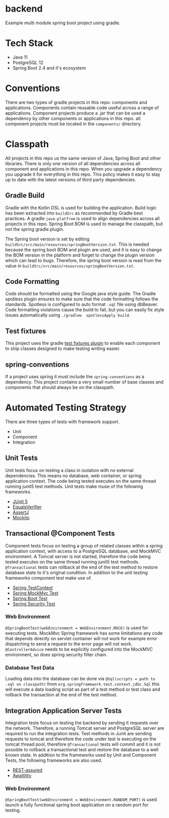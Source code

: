 # backend

Example multi module spring boot project using gradle. 

# Tech Stack 

* Java 11 
* PostgreSQL 12
* Spring Boot 2.4 and it's ecosystem


# Conventions  

There are two types of gradle projects in this repo: components and applications. Components contain
reusable code useful across a range of applications. Component projects produce a .jar that can 
be used a dependency by other components or applications in this repo. all component projects 
must be located in the `components/` directory. 

# Classpath

All projects in this repo us the same version of Java, Spring Boot and other libraries. There is 
only one version of all dependencies across all component and applications in this repo. When you
upgrade a dependency you upgrade it for everything in this repo. This policy makes it easy to 
stay up to date with the latest versions of third party dependencies. 

## Gradle Build

Gradle with the Kotlin DSL is used for building the application. Build logic has been 
extracted into `buildSrc` as recommended by Gradle best practices. A gradle `java-platfrom` 
is used to align dependencies across all projects in this repo. Spring Boot BOM is used to manage
the classpath, but not the spring gradle plugin. 

The Spring boot version is set by editing `buildSrc/src/main/resources/springBootVersion.txt`. This 
is needed because the spring boot BOM and plugin are used, and it is easy to change the BOM 
version in the platform and forget to change the plugin version which can lead to bugs. Therefore,
the spring boot version is read from the value in `buildSrc/src/main/resources/springBootVersion.txt`.

## Code Formatting 

Code should be formatted using the Google java style guide. The Gradle spotless plugin ensures 
to make sure that the code formatting follows the standards. Spotless is configured to auto format
`.sql` file using dbBeaver. Code formatting violations cause the build to fail, but you can 
easily fix style issues automatically using `./gradlew  spotlessApply build`.

## Test fixtures 

This project uses the gradle [test fixtures plugin](https://docs.gradle.org/current/userguide/java_testing.html#sec:java_test_fixtures)
to enable each component to ship classes designed to make testing writing easier. 

## spring-conventions

If a project uses spring it must include the `spring-conventions` as a dependency. This project
contains a very small number of base classes and components that should always be on the classpath.
 
# Automated Testing Strategy

There are three types of tests with framework support. 
* Unit 
* Component 
* Integration 

## Unit Tests

Unit tests focus on testing a class in isolation with no external dependencies. This means no 
database, web container, or spring application context. The code being tested executes on the same 
thread running junit5 test methods. Unit tests make muse of the following frameworks. 

* [JUnit 5](https://junit.org/junit5/)
* [EqualsVerifier](https://jqno.nl/equalsverifier/)
* [AssertJ](https://joel-costigliola.github.io/assertj/index.html)
* [Mockito](https://site.mockito.org/)

## Transactional @Component Tests 

Component tests focus on testing a group of related classes within a spring application context,
with access to a PostgreSQL database, and MockMVC environment. A Tomcat server is not started, 
therefore the code being tested executes on the same thread running junit5 test methods. 
`@Transactional` tests can rollback at the end of the test method to restore database state to 
it's original condition. In addition to the unit testing frameworks component test make use of.

* [Spring TestContext](https://docs.spring.io/spring-framework/docs/current/spring-framework-reference/testing.html#testcontext-framework)
* [Spring MockMvc Test](https://docs.spring.io/spring-framework/docs/current/spring-framework-reference/testing.html#spring-mvc-test-framework)
* [Spring Boot Test](https://docs.spring.io/spring-boot/docs/1.5.2.RELEASE/reference/html/boot-features-testing.html)
* [Spring Security Test](https://docs.spring.io/spring-security/site/docs/5.3.0.RELEASE/reference/html5/#test-mockmvc)

### Web Environment 

`@SpringBootTest(webEnvironment = WebEnvironment.MOCK)` is used for executing tests. MockMvc Spring 
framework has some limitations any code that depends directly on servlet container will not work
for example error dispatching to send a request to the error page will not work. `@ControllerAdvice`
needs to be explicitly configured into the MockMVC environment, so does spring security filter
chain. 

### Database Test Data 

Loading data into the database can be done via `@Sql(scripts = path to .sql on classpath)` from
`org.springframework.test.context.jdbc.Sql` this will execute a data loading script as part of 
a test method or test class and rollback the transaction at the end of the test method. 

## Integration Application Server Tests

Integration tests focus on testing the backend by sending it requests over the network. Therefore,
a running Tomcat server and PostgreSQL server are required to run the integration tests. Test
methods in Junit are sending requests to tomcat and therefore the code under test is executing 
on the tomcat thread pool, therefore `@Transactional` tests will commit and it is not possible
to rollback a transactional test and restore the database to a well known state. In addition to 
the frameworks used by Unit and Component Tests, the following frameworks are also used.

* [REST-assured](http://rest-assured.io/)
* [Awaitility](https://github.com/awaitility/awaitility)


### Web Environment

`@SpringBootTest(webEnvironment = WebEnvironment.RANDOM_PORT)` is used launch a fully functional
spring boot application on a random port for testing.


 

